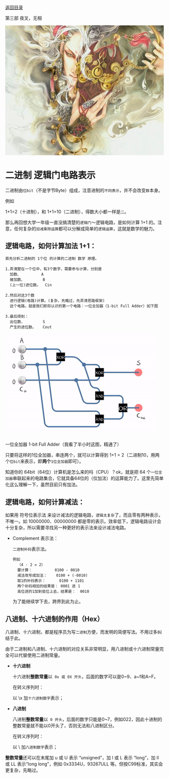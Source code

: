 [返回目录](/README.md)

第三部 夜叉，无相

![第三部 夜叉，无相](/ig/3.png)



二进制 逻辑门电路表示
============================

二进制由`位bit`（不是字节Byte）组成，注意进制的`不同表示`，并不会改变`数`本身。

  例如

  1+1=2（十进制），和 1+1=10（二进制），得数大小都一样是`二`。

那么再回想大学一年级一直没搞清楚的`逻辑门`～逻辑电路，是如何计算 1+1 的。注意，任何复杂的`加减乘除运算`都可以分解成简单的`逻辑运算`，这就是数学的魅力。

逻辑电路，如何计算加法 1+1：
----------

```
首先分析二进制的 1个位 的计算的二进制 数学 原理。

1.弄清楚在一个位中，有3个数字，需要参与计算，分别是
  加数、         A
  被加数、        B
  (上一位)进位数。  Cin

2.然后对这3个数
  进行逻辑(电路)计算。(复杂，先略过，先弄清思路框架)
  这个电路，就是我们即将认识的第一个电路：一位全加器（1-bit Full Adder）如下图

3.最后得到：
  出位数、        S
  产生的进位数。   Cout
```

![一位全加器 1-bit Full Adder](/ig/logic/1-bitFullAdder.gif)

一位全加器 1-bit Full Adder（我看了半小时这图，精通了）

只要将这样的1位全加器，串连两个，就可以计算得到 1+1 = 2（二进制10，用两个`位bit`来表示，即**两个**`1位全加器`即可）。

知道你的 64bit（64位）计算机是怎么来的吗（CPU）？ok，就是把 64 个`一位全加器`串联起来的电路集合，它就具备64位的（仅加法）的运算能力了。这里先简单化这么理解一下，虽然目前只有加法。

逻辑电路，如何计算减法：
----------

如果用 符号位表示法 来设计减法的逻辑电路，`逻辑太复杂`了，而且零有两种表示，不唯一。如 10000000、00000000 都是零的表示。效率低下，逻辑电路设计会十分复杂，所以需要寻找另一种更好的表示法来设计减法电路。

- Complement 表示法：

  `二进制补码`表示法。

  ```
  例如
    （4 - 2 = 2）
    要计算：          0100 - 0010
    减法改写成加法：    0100 + (-0010)
    取1的补码表示：      0100 + 1101
    两个补码相加的结果是： 0001 进 1
    高位进的1加到低位上去，结果是：  0010
  ```

  为了能继续学下去，跨界到此为止。

八进制、十六进制的作用（Hex）
----------

八进制、十六进制，都是程序员为写`二进制`方便，而发明的简便写法。不用过多纠结于此。

由于二进制和八进制、十六进制的对应关系非常明显，用八进制或十六进制常量完全可以代替使用二进制常量。

- **十六进制**

  十六进制**整数常量**以` 0x 或 0X 开头`，后面的数字可以是0~9、a~f和A~F。

  在转义序列时：

    以 \x 加`十六进制数字`表示；

- **八进制**

  八进制**整数常量**以` 0 开头`，后面的数字只能是0~7，例如022，因此十进制的整数常量就不能以0开头了，否则无法和八进制区分。

  在转义序列时：

    以 \ 加`八进制数字`表示；

**整数常量**还可以在末尾加 u 或 U 表示 “unsigned”，加 l 或 L 表示 “long”，加 ll 或 LL 表示“long long”，例如 0x3334U，93267ULL 等。但按C99标准，其实会更复杂，先略过。
